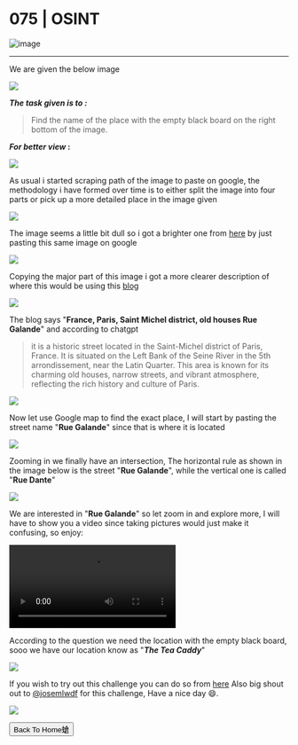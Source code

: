 # **075 | OSINT**


![image](https://github.com/sec-fortress/sec-fortress.github.io/assets/132317714/80131fcf-fdc4-4a68-b13d-d6dfa8fb12b0)

***

We are given the below image 



![](https://i.imgur.com/zFKDmNo.png)



**_The task given is to :_**


> Find the name of the place with the empty black board on the right bottom of the image.




**_For better view_ :**


![](https://i.imgur.com/3itbfab.png)



As usual i started scraping path of the image to paste on google, the methodology i have formed over time is to either split the image into four parts or pick up a more detailed place in the image given



![](https://i.imgur.com/xuZ1Nuo.png)




The image seems a little bit dull so i got a brighter one from [here](https://en.tripmydream.com/france/paris/weather) by just pasting this same image on google



![](https://i.imgur.com/rYEUUsl.png)



Copying the major part of this image i got a more clearer description of where this would be using this [blog](https://www.imageprofessionals.com/en/images/13936035-France-Paris-Saint-Michel-district-old-houses-Rue-Galande-n)



![](https://i.imgur.com/IUfjz44.png)




The blog says "**France, Paris, Saint Michel district, old houses Rue Galande**" and according to chatgpt


> it is a historic street located in the Saint-Michel district of Paris, France. It is situated on the Left Bank of the Seine River in the 5th arrondissement, near the Latin Quarter. This area is known for its charming old houses, narrow streets, and vibrant atmosphere, reflecting the rich history and culture of Paris.



![](https://i.imgur.com/oiG3dRC.png)



Now let use Google map to find the exact place, I will start by pasting the street name "**Rue Galande**" since that is where it is located




![](https://i.imgur.com/AJ7wt49.png)



Zooming in we finally have an intersection, The horizontal rule as shown in the image below is the street "**Rue Galande**", while the vertical one is called "**Rue Dante**"




![](https://i.imgur.com/E6R6pqZ.png)



We are interested in "**Rue Galande**" so let zoom in and explore more, I will have to show you a video since taking pictures would just make it confusing, so enjoy:


![](https://github.com/sec-fortress/sec-fortress.github.io/blob/main/posts/HackMyVM/images/2024-05-31_02-41-40.mp4)



According to the question we need the location with the empty black board, sooo we have our location know as "**_The Tea Caddy_**"



![](https://i.imgur.com/0VnSTT9.png)



If you wish to try out this challenge you can do so from [here](https://hackmyvm.eu/challenges/challenge.php?c=075) Also big shout out to [@josemlwdf](https://github.com/josemlwdf?source=about_page-------------------------------------) for this challenge, Have a nice day 😄.


![](https://i.pinimg.com/originals/45/2a/f3/452af39e8f2977f5b5b4e3d10c5475cb.gif)



<button onclick="window.location.href='https://sec-fortress.github.io';">Back To Home螥</button>
